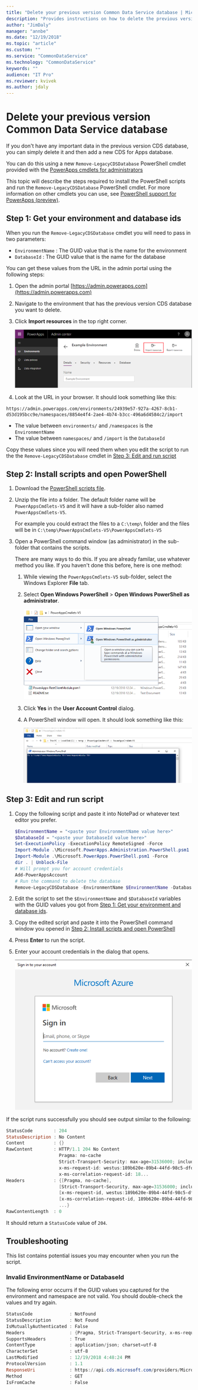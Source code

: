 ```yaml
---
title: "Delete your previous version Common Data Service database | Microsoft Docs"
description: "Provides instructions on how to delete the previous version of Common Data Service database"
author: "JimDaly"
manager: "annbe"
ms.date: "12/19/2018"
ms.topic: "article"
ms.custom: ""
ms.service: "CommonDataService"
ms.technology: "CommonDataService"
keywords: ""
audience: "IT Pro"
ms.reviewer: kvivek
ms.author: jdaly
---
```

# Delete your previous version Common Data Service database 

If you don't have any important data in the previous version CDS database, you can simply delete it and then add a new CDS for Apps database.

You can do this using a new `Remove-LegacyCDSDatabase` PowerShell cmdlet provided with the [PowerApps cmdlets for administrators](/powerapps/administrator/powerapps-powershell#powerapps-cmdlets-for-administrators-preview)

This topic will describe the steps required to install the PowerShell scripts and run the `Remove-LegacyCDSDatabase` PowerShell cmdlet. For more information on other cmdlets you can use, see [PowerShell support for PowerApps (preview)](/powerapps/administrator/powerapps-powershell).

## Step 1: Get your environment and database ids

When you run the `Remove-LegacyCDSDatabase` cmdlet you will need to pass in two parameters:

- `EnvironmentName` : The GUID value that is the name for the environment
- `DatabaseId` : The GUID value that is the name for the database

You can get these values from the URL in the admin portal using the following steps:

1. Open the admin portal [https://admin.powerapps.com](https://admin.powerapps.com)
1. Navigate to the environment that has the previous version CDS database you want to delete.
1. Click **Import resources** in the top right corner.

    ![Import resources button](media/import-resources-button.png)

1. Look at the URL in your browser. It should look something like this:

```
https://admin.powerapps.com/environments/24939e57-927a-4267-8cb1-d53d195bcc9e/namespaces/8854e4f4-2ae4-4b74-b3cc-496a6d4584c2/import
```

- The value between `environments/` and `/namespaces` is the `EnvironmentName`
- The value between `namespaces/` and `/import` is the `DatabaseId`

Copy these values since you will need them when you edit the script to run the  the `Remove-LegacyCDSDatabase` cmdlet in [Step 3: Edit and run script](#step-3-edit-and-run-script)

## Step 2: Install scripts and open PowerShell

1. Download the [PowerShell scripts file](https://go.microsoft.com/fwlink/?linkid=2006349).

1. Unzip the file into a folder. The default folder name will be `PowerAppsCmdlets-V5` and it will have a sub-folder also named `PowerAppsCmdlets-V5`.

    For example you could extract the files to a `C:\temp\` folder and the files will be in `C:\temp\PowerAppsCmdlets-V5\PowerAppsCmdlets-V5`

1. Open a PowerShell command window (as administrator) in the sub-folder that contains the scripts.

    There are many ways to do this. If you are already familar, use whatever method you like. If you haven't done this before, here is one method:

    1. While viewing the `PowerAppsCmdlets-V5` sub-folder, select the Windows Explorer **File** tab.
    1. Select **Open Windows PowerShell** > **Open Windows PowerShell as administrator**.
    
        ![Opening powershell as an administrator](media/open-windows-powershell-as-administrator.png)

    1. Click **Yes** in the **User Account Control** dialog.
    1. A PowerShell window will open. It should look something like this:

        ![PowerShell window](media/powershell-window.png)

## Step 3: Edit and run script

1. Copy the following script and paste it into NotePad or whatever text editor you prefer.

    ```powershell
    $EnvironmentName = "<paste your EnvironmentName value here>"
    $DatabaseId = "<paste your DatabaseId value here>"
    Set-ExecutionPolicy -ExecutionPolicy RemoteSigned -Force
    Import-Module .\Microsoft.PowerApps.Administration.PowerShell.psm1 -Force
    Import-Module .\Microsoft.PowerApps.PowerShell.psm1 -Force
    dir . | Unblock-File
    # Will prompt you for account credentials
    Add-PowerAppsAccount
    # Run the command to delete the database
    Remove-LegacyCDSDatabase -EnvironmentName $EnvironmentName -DatabaseId $DatabaseId
    ```

1. Edit the script to set the `$EnvironmentName` and `$DatabaseId` variables with the GUID values you got from [Step 1: Get your environment and database ids](#step-1-get-your-environment-and-database-ids).

1. Copy the edited script and paste it into the PowerShell command window you opened in [Step 2: Install scripts and open PowerShell](#step-2-install-scripts-and-open-powershell)

1. Press **Enter** to run the script.
1. Enter your account credentials in the dialog that opens.

    ![Prompt for credentials](media/add-powerappsaccount-dialog.png)

If the script runs successfully you should see output similar to the following:

```powershell
StatusCode        : 204
StatusDescription : No Content
Content           : {}
RawContent        : HTTP/1.1 204 No Content
                    Pragma: no-cache
                    Strict-Transport-Security: max-age=31536000; includeSubDomains
                    x-ms-request-id: westus:189b620e-89b4-44fd-98c5-dfd79b2d6be5
                    x-ms-correlation-request-id: 18...
Headers           : {[Pragma, no-cache], 
                    [Strict-Transport-Security, max-age=31536000; includeSubDomains],
                    [x-ms-request-id, westus:189b620e-89b4-44fd-98c5-dfd79b2d6be5], 
                    [x-ms-correlation-request-id, 189b620e-89b4-44fd-98c5-dfd79b2d6be5]
                    ...}
RawContentLength  : 0
```
It should return a `StatusCode` value of `204`.

## Troubleshooting

This list contains potential issues you may encounter when you run the script.

### Invalid EnvironmentName or DatabaseId

The following error occurrs if the GUID values you captured for the environment and namespace are not valid. You should double-check the values and try again.

```powershell
StatusCode              : NotFound
StatusDescription       : Not Found
IsMutuallyAuthenticated : False
Headers                 : {Pragma, Strict-Transport-Security, x-ms-request-id, x-ms-correlation-request-id...}
SupportsHeaders         : True
ContentType             : application/json; charset=utf-8
CharacterSet            : utf-8
LastModified            : 12/19/2018 4:48:24 PM
ProtocolVersion         : 1.1
ResponseUri             : https://api.cds.microsoft.com/providers/Microsoft.CommonDataModel/namespaces/...?                              api-version=2016-11-01&$filter=environment eq '...'
Method                  : GET
IsFromCache             : False
```